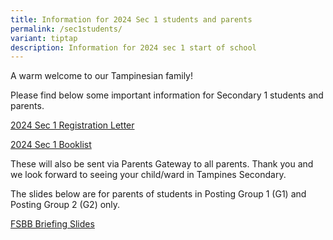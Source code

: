 ```yaml
---
title: Information for 2024 Sec 1 students and parents
permalink: /sec1students/
variant: tiptap
description: Information for 2024 sec 1 start of school
---
```

<p>A warm welcome to our Tampinesian family!</p><p>Please find below some important information for Secondary 1 students and parents.</p><p><a href="/files/2024_Sec_1_Registration_Letter__Final_.pdf" rel="noopener noreferrer nofollow" target="_blank">2024 Sec 1 Registration Letter</a></p><p><a href="/files/2024_S1_Booklist.pdf" rel="noopener noreferrer nofollow" target="_blank">2024 Sec 1 Booklist</a></p><p>These will also be sent via Parents Gateway to all parents. Thank you and we look forward to seeing your child/ward in Tampines Secondary.</p><p></p><p>The slides below are for parents of students in Posting Group 1 (G1) and Posting Group 2 (G2) only.</p><p><a href="/files/FSBB_Briefing_slides_for_parents_21_Dec_2023.pdf" rel="noopener noreferrer nofollow" target="_blank">FSBB Briefing Slides</a></p><p></p>